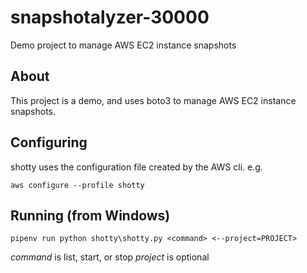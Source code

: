 # snapshotalyzer-30000

Demo project to manage AWS EC2 instance snapshots

## About

This project is a demo, and uses boto3 to manage AWS EC2 instance snapshots.

## Configuring

shotty uses the configuration file created by the AWS cli. e.g.

`aws configure --profile shotty`

## Running (from Windows)

`pipenv run python shotty\shotty.py <command> <--project=PROJECT>`

*command* is list, start, or stop
*project* is optional